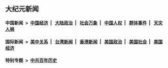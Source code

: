 ## 大纪元新闻

#### 中国新闻 &nbsp;>&nbsp; [中国经济](indexes/ncid283/README.md?05051245) &nbsp;| &nbsp; [大陆政治](indexes/ncid277/README.md?05051245) &nbsp;| &nbsp; [社会万象](indexes/ncid282/README.md?05051245) &nbsp;| &nbsp; [中国人权](indexes/ncid278/README.md?05051245) &nbsp;| &nbsp; [群体事件](indexes/ncid279/README.md?05051245) &nbsp;| &nbsp; [天灾人祸](indexes/ncid280/README.md?05051245)

#### 国际新闻 &nbsp;>&nbsp; [美中关系](indexes/nf1412576/README.md?05051245) &nbsp;| &nbsp; [台湾新闻](indexes/ncid1349361/README.md?05051245) &nbsp;| &nbsp; [香港新闻](indexes/ncid1349362/README.md?05051245) &nbsp;| &nbsp; [美国政治](indexes/ncid1078159/README.md?05051245) &nbsp;| &nbsp; [美国社会](indexes/ncid1078160/README.md?05051245) &nbsp;| &nbsp; [美国经济](indexes/ncid1078158/README.md?05051245)

#### 特别专题 &nbsp;>&nbsp; [中共百年历史](https://github.com/epoch-news/epoch-special/blob/master/README.md?05051245)  
